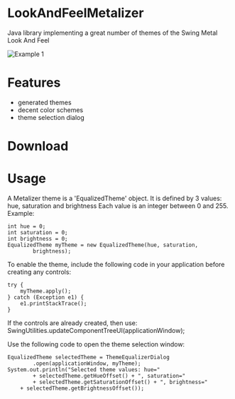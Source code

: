 LookAndFeelMetalizer
====================

Java library implementing a great number of themes of the Swing Metal Look And Feel

![Example 1](https://raw.github.com/olitank/LookAndFeelMetalizer/master/screenshots/all.png)

Features
========

- generated themes
- decent color schemes
- theme selection dialog

Download
========



Usage
=====


A Metalizer theme is a 'EqualizedTheme' object.
It is defined by 3 values: hue, saturation and brightness 
Each value is an integer between 0 and 255.
Example:

    int hue = 0;
    int saturation = 0;
    int brightness = 0;
    EqualizedTheme myTheme = new EqualizedTheme(hue, saturation,
            brightness);

To enable the theme, 
include the following code in your application
before creating any controls:

    try {
        myTheme.apply();
    } catch (Exception e1) {
        e1.printStackTrace();
    }

If the controls are already created, then use:
    SwingUtilities.updateComponentTreeUI(applicationWindow);
    
Use the following code to
open the theme selection window:

    EqualizedTheme selectedTheme = ThemeEqualizerDialog
            .open(applicationWindow, myTheme);
    System.out.println("Selected theme values: hue="
            + selectedTheme.getHueOffset() + ", saturation="
            + selectedTheme.getSaturationOffset() + ", brightness="
        + selectedTheme.getBrightnessOffset());

